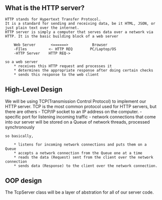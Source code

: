 What is the HTTP server?
------------------------

    HTTP stands for Hypertext Transfer Protocol.
    It is a standard for sending and receiving data, be it HTML, JSON, or just plain text over the internet.
    HTTP server is simply a computer that serves data over a network via HTTP. It is the basic building block of a web server

        Web Server       <======>           Browser
        -FIles          <- HTTP REQ        PC/Laptop/OS
        -HTTP Server    HTTP REQ->

    so a web server
        * receives this HTTP request and processes it
        * determines the appropriate response after doing certain checks
        * sends this response to the web client

High-Level Design
-----------------
We will be using TCP(Transmission Control Protocol) to implement our HTTP server. TCP is the most common protocol used for HTTP servers, but there are others
    - TCP/IP socket to an IP address on the computer.
    - specific port for listening incoming traffic
    - network connections that come into our server will be stored on a Queue of network threads, processed synchronously

    so basically, 
    
        * listens for incoming network connections and puts them on a Queue
        * accepts a network connection from the Queue one at a time
        * reads the data (Request) sent from the client over the network connection
        * sends data (Response) to the client over the network connection.

OOP design
-----------
The TcpServer class will be a layer of abstration for all of our server code.